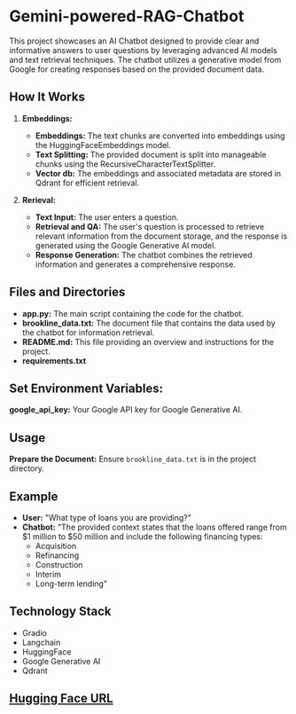 # Gemini-powered-RAG-Chatbot
This project showcases an AI Chatbot designed to provide clear and informative answers to user questions by leveraging advanced AI models and text retrieval techniques. The chatbot utilizes a generative model from Google for creating responses based on the provided document data.

## How It Works

1. **Embeddings:**
   - **Embeddings:** The text chunks are converted into embeddings using the HuggingFaceEmbeddings model.
   - **Text Splitting:** The provided document is split into manageable chunks using the RecursiveCharacterTextSplitter.
   - **Vector db:** The embeddings and associated metadata are stored in Qdrant for efficient retrieval.

2. **Rerieval:**
   * **Text Input:** The user enters a question.
   * **Retrieval and QA:** The user's question is processed to retrieve relevant information from the document storage, and the response 
       is generated using the Google Generative AI model.
   * **Response Generation:** The chatbot combines the retrieved information and generates a comprehensive response.

## Files and Directories
* **app.py:** The main script containing the code for the chatbot.
* **brookline_data.txt:** The document file that contains the data used by the chatbot for information retrieval.
* **README.md:** This file providing an overview and instructions for the project.
* **requirements.txt**
## Set Environment Variables:
**google_api_key:** Your Google API key for Google Generative AI.

## Usage
**Prepare the Document:** Ensure `brookline_data.txt` is in the project directory.
## Example
- **User:** "What type of loans you are providing?"
- **Chatbot:** "The provided context states that the loans offered range from $1 million to $50 million and include the following financing types:
   * Acquisition
   * Refinancing
   * Construction
   * Interim
   * Long-term lending"
  

## Technology Stack
- Gradio
- Langchain
- HuggingFace
- Google Generative AI
- Qdrant
  
## [Hugging Face URL](https://huggingface.co/spaces/ahmadmac/Query-Chatbot)
